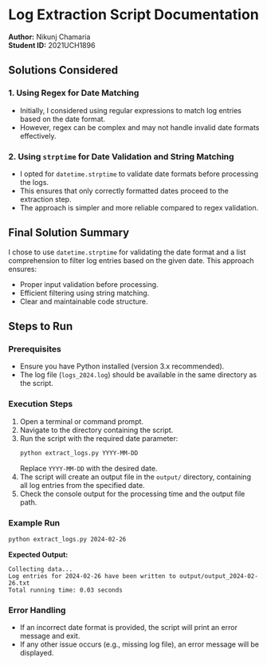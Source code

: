 # Log Extraction Script Documentation

**Author:** Nikunj Chamaria  
**Student ID:** 2021UCH1896  

## Solutions Considered

### 1. Using Regex for Date Matching
- Initially, I considered using regular expressions to match log entries based on the date format.
- However, regex can be complex and may not handle invalid date formats effectively.

### 2. Using `strptime` for Date Validation and String Matching
- I opted for `datetime.strptime` to validate date formats before processing the logs.
- This ensures that only correctly formatted dates proceed to the extraction step.
- The approach is simpler and more reliable compared to regex validation.

## Final Solution Summary

I chose to use `datetime.strptime` for validating the date format and a list comprehension to filter log entries based on the given date. This approach ensures:
- Proper input validation before processing.
- Efficient filtering using string matching.
- Clear and maintainable code structure.

## Steps to Run

### Prerequisites
- Ensure you have Python installed (version 3.x recommended).
- The log file (`logs_2024.log`) should be available in the same directory as the script.

### Execution Steps
1. Open a terminal or command prompt.
2. Navigate to the directory containing the script.
3. Run the script with the required date parameter:
   ```sh
   python extract_logs.py YYYY-MM-DD
   ```
   Replace `YYYY-MM-DD` with the desired date.
4. The script will create an output file in the `output/` directory, containing all log entries from the specified date.
5. Check the console output for the processing time and the output file path.

### Example Run
```sh
python extract_logs.py 2024-02-26
```
**Expected Output:**
```
Collecting data...
Log entries for 2024-02-26 have been written to output/output_2024-02-26.txt
Total running time: 0.03 seconds
```

### Error Handling
- If an incorrect date format is provided, the script will print an error message and exit.
- If any other issue occurs (e.g., missing log file), an error message will be displayed.
